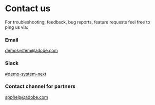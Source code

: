 # Contact us

For troubleshooting, feedback, bug reports, feature requests feel free to ping us via:

### Email

[demosystem@adobe.com](mailto\:demosystem@adobe.com)

### Slack

[#demo-system-next](https://sv-core-tech.slack.com/archives/CPCRVPLDQ)

### Contact channel for partners

[spphelp@adobe.com](https://mailto\:spphelp@adobe.com)
